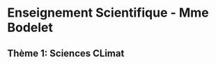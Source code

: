 
# Enseignement Scientifique - Mme Bodelet

## Thème 1: Sciences CLimat 
<!--stackedit_data:
eyJoaXN0b3J5IjpbOTgxMzY1NzM3XX0=
-->